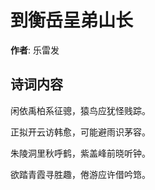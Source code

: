 # 到衡岳呈弟山长

**作者**: 乐雷发

## 诗词内容

闲依禹柏系征骢，猿鸟应犹怪贱踪。

正拟开云访韩愈，可能避雨识茅容。

朱陵洞里秋呼鹤，紫盖峰前晓听钟。

欲踏青霞寻胜趣，倦游应许借吟筇。

